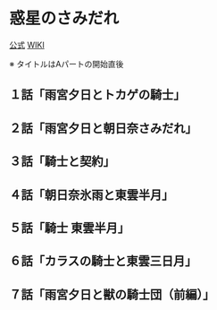 # 惑星のさみだれ

[公式](https://hoshinosamidare.jp/) 
[WIKI](https://ja.wikipedia.org/wiki/%E6%83%91%E6%98%9F%E3%81%AE%E3%81%95%E3%81%BF%E3%81%A0%E3%82%8C) 

※ タイトルはAパートの開始直後

## １話「雨宮夕日とトカゲの騎士」

## ２話「雨宮夕日と朝日奈さみだれ」

## ３話「騎士と契約」

## ４話「朝日奈氷雨と東雲半月」

## ５話「騎士 東雲半月」

## ６話「カラスの騎士と東雲三日月」

## ７話「雨宮夕日と獣の騎士団（前編）」
